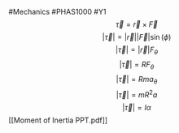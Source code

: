 #Mechanics #PHAS1000 #Y1 
$$\vec{\tau}=\vec{r}\times \vec{F}$$
$$|\vec{\tau}|=|\vec{r}||\vec{F}|\sin(\phi)$$
$$|\vec{\tau}|=|\vec{r}|F_{\theta}$$
$$|\vec{\tau}|=RF_{\theta}$$
$$|\vec{\tau}|=Rma_{\theta}$$
$$|\vec{\tau}|=mR^2a$$
$$|\vec{\tau}|=I\alpha$$
[[Moment of Inertia PPT.pdf]]